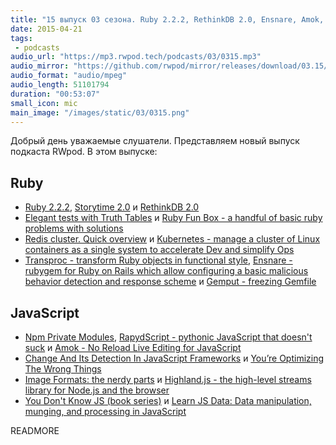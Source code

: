 ```yaml
---
title: "15 выпуск 03 сезона. Ruby 2.2.2, RethinkDB 2.0, Ensnare, Amok, Image Formats: the nerdy parts, You Don't Know JS и прочее"
date: 2015-04-21
tags:
 - podcasts
audio_url: "https://mp3.rwpod.tech/podcasts/03/0315.mp3"
audio_mirror: "https://github.com/rwpod/mirror/releases/download/03.15/0315.mp3"
audio_format: "audio/mpeg"
audio_length: 51101794
duration: "00:53:07"
small_icon: mic
main_image: "/images/static/03/0315.png"
---
```


Добрый день уважаемые слушатели. Представляем новый выпуск подкаста RWpod. В этом выпуске:

## Ruby

 - [Ruby 2.2.2](https://www.ruby-lang.org/en/news/2015/04/13/ruby-2-2-2-released/), [Storytime 2.0](http://www.flyoverworks.com/posts/storytime-2-0-a-combined-rails-cms-blog-admin-engine) и [RethinkDB 2.0](http://rethinkdb.com/blog/2.0-release/)
 - [Elegant tests with Truth Tables](http://brewhouse.io/blog/2015/04/13/elegant-tests-with-truth-tables.html) и [Ruby Fun Box - a handful of basic ruby problems with solutions](http://rubyfunbox.com/)
 - [Redis cluster. Quick overview](http://ilyabylich.svbtle.com/redis-cluster-quick-overview) и [Kubernetes - manage a cluster of Linux containers as a single system to accelerate Dev and simplify Ops](http://kubernetes.io/)
 - [Transproc - transform Ruby objects in functional style](http://solnic.github.io/transproc/), [Ensnare - rubygem for Ruby on Rails which allow configuring a basic malicious behavior detection and response scheme](https://github.com/ahoernecke/ensnare) и [Gemput - freezing Gemfile](https://github.com/stompesi/gemput)

## JavaScript

 - [Npm Private Modules](https://www.npmjs.com/private-modules),  [RapydScript - pythonic JavaScript that doesn't suck](http://www.rapydscript.com/) и [Amok - No Reload Live Editing for JavaScript](http://amokjs.com/)
 - [Change And Its Detection In JavaScript Frameworks](http://teropa.info/blog/2015/03/02/change-and-its-detection-in-javascript-frameworks.html) и [You’re Optimizing The Wrong Things](http://ericleads.com/2013/04/youre-optimizing-the-wrong-things/)
 - [Image Formats: the nerdy parts](https://speakerdeck.com/lara/image-formats-the-nerdy-parts) и [Highland.js - the high-level streams library for Node.js and the browser](http://highlandjs.org/)
 - [You Don't Know JS (book series)](https://github.com/getify/You-Dont-Know-JS) и [Learn JS Data: Data manipulation, munging, and processing in JavaScript](http://learnjsdata.com/)

READMORE

